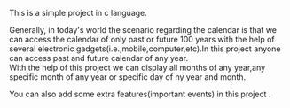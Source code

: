 This is a simple project in c language.                                                             

Generally, in today's world the scenario regarding the calendar is that we can access the calendar of only past or future 100 years with the help of several electronic gadgets(i.e.,mobile,computer,etc).In this project anyone can access past and future calendar of any year.    
With the help of this project we can display all months of any year,any specific month of any year or specific day of ny year and month.

You can also add some extra features(important events) in this project .

